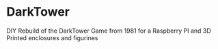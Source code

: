 # DarkTower
DIY Rebuild of the DarkTower Game from 1981 for a Raspberry PI and 3D Printed enclosures and figurines
